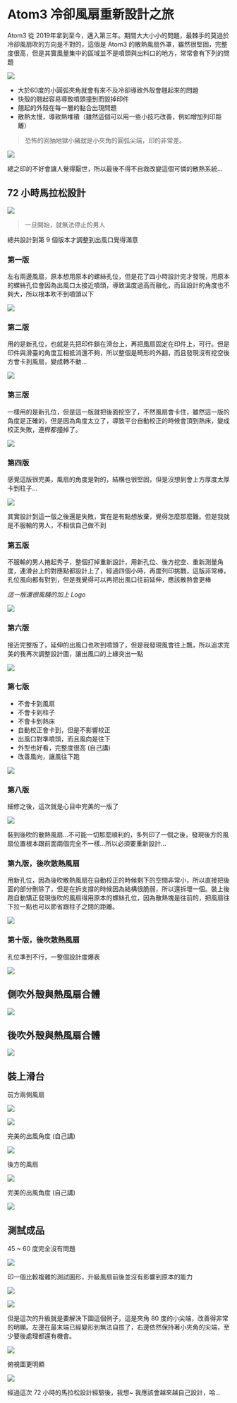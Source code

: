 # Atom3 冷卻風扇重新設計之旅

Atom3 從 2019年拿到至今，邁入第三年。期間大大小小的問題，最棘手的莫過於冷卻風扇吹的方向是不對的，這個是 Atom3 的散熱風扇外罩，雖然很堅固，完整度很高，但是其實風量集中的區域並不是噴頭與出料口的地方，常常會有下列的問題

![](/assets/3dprinter/design/cooling-fan-upgrade/batch_IMG_9261.jpg)

- 大於60度的小圓弧夾角就會有來不及冷卻導致外殼會翹起來的問題
- 快殼的翹起容易導致噴頭撞到而毀掉印件
- 翹起的外殼在每一層的黏合出現問題
- 散熱太慢，導致熱堆積（雖然這個可以用一些小技巧改善，例如增加列印距離）

> 恐怖的回抽地獄小豬就是小夾角的圓弧尖端，印的非常差。

![](/assets/3dprinter/design/cooling-fan-upgrade/batch_IMG_9252.jpg)

總之印的不好會讓人覺得厭世，所以最後不得不自救改變這個可憐的散熱系統...

## 72 小時馬拉松設計

![](/assets/3dprinter/design/cooling-fan-upgrade/fanv0-fanv9.gif)

> 一旦開始，就無法停止的男人

總共設計到第 9 個版本才調整到出風口覺得滿意

### 第一版

左右兩邊風扇，原本想用原本的螺絲孔位，但是花了四小時設計完才發現，用原本的螺絲孔位會因為出風口太接近噴頭，導致溫度過高而融化，而且設計的角度也不夠大，所以根本吹不到噴頭以下

![](/assets/3dprinter/design/cooling-fan-upgrade/fan-v1.jpg)

### 第二版

用的是新孔位，也就是先把印件鎖在滑台上，再把風扇固定在印件上，可行。但是印件與滑臺的角度互相抵消還不夠，所以整個是畸形的外翻，而且發現沒有挖空後方會卡到風扇，變成轉不動...

![](/assets/3dprinter/design/cooling-fan-upgrade/fan-v2.jpg)

### 第三版

一樣用的是新孔位，但是這一版就把後面挖空了，不然風扇會卡住，雖然這一版的角度是正確的，但是因為角度太立了，導致平台自動校正的時候會頂到熱床，變成校正失敗，連桿都撞掉了。

![](/assets/3dprinter/design/cooling-fan-upgrade/fan-v3.jpg)

### 第四版

感覺這版很完美，風扇的角度是對的，結構也很堅固，但是沒想到會上方厚度太厚卡到柱子...

![](/assets/3dprinter/design/cooling-fan-upgrade/fan-v4.jpg)

其實設計到這一版之後還是失敗，實在是有點想放棄，覺得怎麼那麼難。但是我就是不服輸的男人，不相信自己做不到

### 第五版

不服輸的男人捲起秀子，整個打掉重新設計，用新孔位、後方挖空、重新測量角度，連滑台上的對應點都設計上了，經過四個小時，再度列印挑戰，這版非常棒，孔位風向都有對到，但是我覺得可以再把出風口往前延伸，應該散熱會更棒

*這一版還很風騷的加上 Logo*

![](/assets/3dprinter/design/cooling-fan-upgrade/fan-v5.jpg)

### 第六版

接近完整版了，延伸的出風口也吹到噴頭了，但是我發現風會往上飄，所以追求完美的我再次調整設計圖，讓出風口的上緣突出一點

![](/assets/3dprinter/design/cooling-fan-upgrade/fan-v6.jpg)

### 第七版

- 不會卡到風扇
- 不會卡到柱子
- 不會卡到熱床
- 自動校正會卡到，但是不影響校正
- 出風口對準噴頭，而且風向是往下
- 外型也好看，完整度很高 (自己講)
- 改善風向，讓風往下跑

![](/assets/3dprinter/design/cooling-fan-upgrade/fan-v7.jpg)

### 第八版

細修之後，這次就是心目中完美的一版了

![](/assets/3dprinter/design/cooling-fan-upgrade/fan-back-v10.jpg)

裝到後吹的散熱風扇...不可能一切那麼順利的，多列印了一個之後，發現後方的風扇位置根本跟前面兩個完全不一樣...所以必須要重新設計...

### 第九版，後吹散熱風扇

用新孔位，因為後吹散熱風扇在自動校正的時候剩下的空間非常小，所以直接把後面的部分刪除了，但是在拆支撐的時候因為結構很脆弱，所以還拆壞一個。裝上後跑自動矯正發現後吹的風扇得用原本的螺絲孔位，因為散熱塊是往前的，把風扇往下拉一點也可以節省跟柱子之間的距離。

![](/assets/3dprinter/design/cooling-fan-upgrade/fan-back-v9.jpg)

### 第十版，後吹散熱風扇

孔位準到不行，一整個設計度爆表

![](/assets/3dprinter/design/cooling-fan-upgrade/fan-back-v10.jpg)

## 側吹外殼與熱風扇合體

![](/assets/3dprinter/design/cooling-fan-upgrade/collage-3.jpg)

## 後吹外殼與熱風扇合體

![](/assets/3dprinter/design/cooling-fan-upgrade/collage-4.jpg)

## 裝上滑台

前方兩側風扇

![](/assets/3dprinter/design/cooling-fan-upgrade/batch_IMG_9262.jpg)

![](/assets/3dprinter/design/cooling-fan-upgrade/batch_IMG_9263.jpg)

完美的出風角度 (自己講)

![](/assets/3dprinter/design/cooling-fan-upgrade/batch_IMG_9264.jpg)

後方的風扇

![](/assets/3dprinter/design/cooling-fan-upgrade/batch_IMG_9266.jpg)

完美的出風角度 (自己講)

![](/assets/3dprinter/design/cooling-fan-upgrade/batch_IMG_9267.jpg)

## 測試成品

45 ~ 60 度完全沒有問題

![](/assets/3dprinter/design/cooling-fan-upgrade/batch_IMG_9268.jpg)

印一個比較複雜的測試圖形，升級風扇前後並沒有影響到原本的能力

![](/assets/3dprinter/design/cooling-fan-upgrade/collage-1.jpg)

![](/assets/3dprinter/design/cooling-fan-upgrade/batch_IMG_9278.jpg)

但是這次的升級就是要解決下圖這個例子，這是夾角 80 度的小尖端，改善得非常的明顯。左邊在最末端已經變形到無法自拔了，右邊依然保持著小夾角的尖端，至少要後處理都還有機會。

![](/assets/3dprinter/design/cooling-fan-upgrade/collage-2.jpg)

俯視圖更明顯

![](/assets/3dprinter/design/cooling-fan-upgrade/batch_IMG_9282.jpg)

經過這次 72 小時的馬拉松設計經驗後，我想~ 我應該會越來越自己設計，哈...